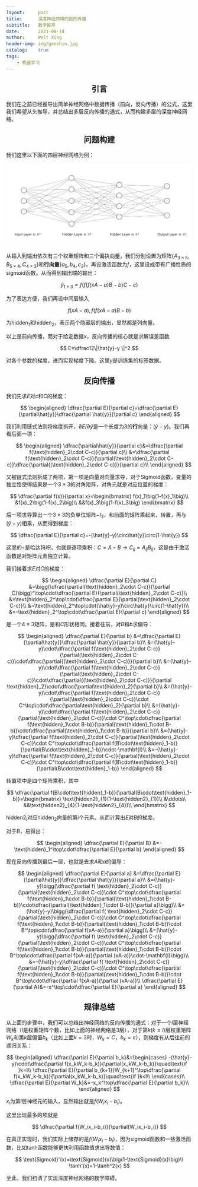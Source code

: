 ```yaml
---
layout:     post
title:      深度神经网络的反向传播
subtitle:   数学推导
date:       2021-08-14
author:     Welt Xing
header-img: img/genshin.jpg
catalog:    true
tags:
    - 机器学习
---
```


## <center>引言

我们在之前已经推导出简单神经网络中数据传播（前向，反向传播）的公式，这里我们希望从头推导，并总结出多层反向传播的通式，从而构建多层的深度神经网络。

## <center>问题构建

我们这里以下面的四层神经网络为例：

![image-20210810153837384](/img/image-20210810153837384.png)

从输入到输出依次有三个权重矩阵和三个偏执向量，我们分别设置为矩阵$\{A_{3\times5},B_{5\times4},C_{4\times3}\}$​​​​和**行向量**$\{a_5,b_4,c_3\}$​​​​。再设激活函数为$f$​​​​​，这里设成带有广播性质的sigmoid函数。从而得到输出端的输出：

$$
\hat{y}_{1\times3}=f\bigg(f\big(f(xA-a)B-b\big)C-c\bigg)
$$

为了表达方便，我们再设中间层输入

$$
f(xA-a),f\big(f(xA-a)B-b\big)
$$

为$\text{hidden}_1$​和$\text{hidden}_2$​，表示两个隐藏层的输出，显然都是列向量。

以上是前向传播，而对于给定数据$x$​，反向传播的核心就是求解误差函数

$$
E=\dfrac12\|\hat{y}-y \|^2
$$

对各个参数的梯度，进而实现梯度下降。这里$y$是训练集的标签数据。

## <center>反向传播

我们先求$E$​对$c$​和$C$​的梯度：

$$
\begin{aligned}
\dfrac{\partial E}{\partial c}=\dfrac{\partial E}{\partial\hat{y}}\dfrac{\partial \hat{y}}{\partial c}
\end{aligned}
$$

我们利用链式法则将梯度拆开，$\partial E/\partial\hat{y}$​是一个长度为3的**行**向量：$(\hat{y}-y)$​​​。我们再看后面一项：

$$
\begin{aligned}
\dfrac{\partial\hat{y}}{\partial c}&=\dfrac{\partial f(\text{hidden}_2\cdot C-c)}{\partial c}\\
&=\dfrac{\partial f(\text{hidden}_2\cdot C-c)}{\partial(\text{hidden}_2\cdot C-c)}\dfrac{\partial{(\text{hidden}_2\cdot C-c)}}{\partial c}\\
\end{aligned}
$$

又被链式法则拆成了两项，第一项是向量对向量求导，对于Sigmoid函数，变量的独立性使得结果是一个$3\times 3$的对角矩阵，对角元就是对应位置的梯度：

$$
\dfrac{\partial f(x)}{\partial x}=\begin{bmatrix}
f(x)_1\big(1-f(x)_1\big)\\
&f(x)_2\big(1-f(x)_2\big)\\
&&f(x)_3\big(1-f(x)_3\big)
\end{bmatrix}
$$

后一项求导算出一个$3\times3$的负单位矩阵$-I_{3}$​​，和前面的矩阵乘起来，转置，再与$(\hat{y}-y)$相乘，从而得到梯度：

$$
\dfrac{\partial E}{\partial c}=-(\hat{y}-y)\circ\hat{y}\circ(1-\hat{y})
$$

这里的$\circ$是哈达玛积，也就是逐项乘积：$C=A\circ B\to C_{ij}=A_{ij}B_{ij}$​，这是由于激活函数是对矩阵元素独立计算。​​

我们接着求$E$对$C$的梯度：

$$
\begin{aligned}
\dfrac{\partial E}{\partial C}
&=\bigg(\dfrac{\partial(\text{hidden}_2\cdot C-c)}{\partial C}\bigg)^\top\cdot\dfrac{\partial E}{\partial(\text{hidden}_2\cdot C-c)}\\
&=\text{hidden}_2^\top\cdot\dfrac{\partial E}{\partial(\text{hidden}_2\cdot C-c)}\\
&=\text{hidden}_2^\top\cdot(\hat{y}-y)\circ\hat{y}\circ(1-\hat{y})\\
&=-\text{hidden}_2^\top\cdot\dfrac{\partial E}{\partial c}
\end{aligned}
$$

是一个$4\times3$矩阵，是和$C$​形状相同。接着往前，对$B$和$b$求偏导：

$$
\begin{aligned}
\dfrac{\partial E}{\partial b}
&=\dfrac{\partial E}{\partial\hat{y}}\dfrac{\partial \hat{y}}{\partial b}\\
&=(\hat{y}-y)\cdot\dfrac{\partial f(\text{hidden}_2\cdot C-c)}{\partial(\text{hidden}_2\cdot C-c)}\cdot\dfrac{\partial{(\text{hidden}_2\cdot C-c)}}{\partial b}\\
&=(\hat{y}-y)\cdot\dfrac{\partial f(\text{hidden}_2\cdot C-c)}{\partial(\text{hidden}_2\cdot C-c)}\cdot\dfrac{\partial{(\text{hidden}_2\cdot C-c)}}{\partial \text{hidden}_2}\cdot\dfrac{\partial\text{hidden}_2}{\partial b}\\
&=(\hat{y}-y)\cdot\dfrac{\partial f(\text{hidden}_2\cdot C-c)}{\partial(\text{hidden}_2\cdot C-c)}\cdot C^\top\cdot\dfrac{\partial\text{hidden}_2}{\partial b}\\
&=(\hat{y}-y)\cdot\dfrac{\partial f(\text{hidden}_2\cdot C-c)}{\partial(\text{hidden}_2\cdot C-c)}\cdot C^\top\cdot\dfrac{\partial f(\text{hidden}_1\cdot B-b)}{\partial(\text{hidden}_1\cdot B-b)}\cdot\dfrac{\partial(\text{hidden}_1\cdot B-b)}{\partial b}\\
&=(\hat{y}-y)\dfrac{\partial f(\text{hidden}_2\cdot C-c)}{\partial(\text{hidden}_2\cdot C-c)}\cdot C^\top\cdot\dfrac{\partial f(B\cdot\text{hidden}_1-b)}{\partial(B\cdot\text{hidden}_1-b)}\cdot-\mathbf{I}\\
&=-(\hat{y}-y)\dfrac{\partial f(\text{hidden}_2\cdot C-c)}{\partial(\text{hidden}_2\cdot C-c)}\cdot C^\top\cdot\dfrac{\partial f(B\cdot\text{hidden}_1-b)}{\partial(B\cdot\text{hidden}_1-b)}
\end{aligned}
$$

转置项中是四个矩阵乘积，其中

$$
\dfrac{\partial f(B\cdot\text{hidden}_1-b)}{\partial(B\cdot\text{hidden}_1-b)}=\begin{bmatrix}
\text{hidden2}_{1}(1-\text{hidden2}_{1})\\
&\ddots\\
&&\text{hidden2}_{4}(1-\text{hidden2}_{4})\\
\end{bmatrix}
$$

$\text{hidden2}_i$对应$\text{hidden}_2$向量的第$i$​个元素。从而计算出$E$对$B$的梯度。

对于$B$​，易得出：

$$
\begin{aligned}
\dfrac{\partial E}{\partial B}
&=-\text{hidden}_1^\top\cdot\dfrac{\partial E}{\partial b}
\end{aligned}
$$

现在反向传播到最后一层，也就是去求$A$和$a$的偏导：

$$
\begin{aligned}
\dfrac{\partial E}{\partial a}
&=\dfrac{\partial E}{\partial\hat{y}}\dfrac{\partial \hat{y}}{\partial a}\\
&=(\hat{y}-y)\bigg(\dfrac{\partial f( \text{hidden}_2\cdot C-c)}{\partial(\text{hidden}_2\cdot C-c)}\cdot C^\top\cdot\dfrac{\partial f(\text{hidden}_1\cdot B-b)}{\partial(\text{hidden}_1\cdot B-b)}\cdot\dfrac{\partial(\text{hidden}_1\cdot B-b)}{\partial a}\bigg)\\
&=(\hat{y}-y)\bigg(\dfrac{\partial f( \text{hidden}_2\cdot C-c)}{\partial(\text{hidden}_2\cdot C-c)}\cdot C^\top\cdot\dfrac{\partial f(\text{hidden}_1\cdot B-b)}{\partial(\text{hidden}_1\cdot B-b)}\cdot B^\top\cdot\dfrac{\partial f(xA-a)}{\partial a}\bigg)\\
&=(\hat{y}-y)\bigg(\dfrac{\partial f( \text{hidden}_2\cdot C-c)}{\partial(\text{hidden}_2\cdot C-c)}\cdot C^\top\cdot\dfrac{\partial f(\text{hidden}_1\cdot B-b)}{\partial(\text{hidden}_1\cdot B-b)}\cdot B^\top\cdot\dfrac{\partial f(xA-a)}{\partial (xA-a)}\cdot-\mathbf{I}\bigg)\\
&=-(\hat{y}-y)\dfrac{\partial f( \text{hidden}_2\cdot C-c)}{\partial(\text{hidden}_2\cdot C-c)}\cdot C^\top\cdot\dfrac{\partial f(\text{hidden}_1\cdot B-b)}{\partial(\text{hidden}_1\cdot B-b)}\cdot B^\top\cdot\dfrac{\partial f(xA-a)}{\partial (xA-a)}\\
\dfrac{\partial E}{\partial A}&=-x^\top\cdot\dfrac{\partial E}{\partial a}
\end{aligned}
$$

## <center>规律总结

从上面的步骤中，我们可以总结出神经网络的反向传播的通式：对于一个$l$​​​​​​层神经网络（$l$​​​​​​是权重矩阵个数，比如上面的神经网络是3层），对于第$k(k\leq l)$​​​​​​层权重矩阵$W_k$​​​​​​和第$k$​​​​​​层偏置$b_k$​​​​​​（比如上面$k=3$​​​​​​时，$W_k=C$​​​​​​，$b_k=c$​​​​​​​​），则梯度有从后往前的递归关系：

$$
\begin{aligned}
\dfrac{\partial E}{\partial b_k}&=\begin{cases}
-(\hat{y}-y)\cdot\dfrac{\partial f(x_kW_k-b_k)}{\partial(x_kW_k-b_k)}\quad\text{if }k=l\\
\dfrac{\partial E}{\partial b_{k+1}}W_{k+1}^\top\dfrac{\partial f(x_kW_k-b_k)}{\partial(x_kW_k-b_k)}\quad\text{if }k<l\\
\end{cases}\\
\dfrac{\partial E}{\partial W_k}&=-x_k^\top\dfrac{\partial E}{\partial b_k}\\
\end{aligned}
$$

$x_i$​​为第$i$层神经元的输入，显然输出就是$f(W_ix_i-b_i)$​。

这里出现最多的项就是

$$
\dfrac{\partial f(W_ix_i-b_i)}{\partial(W_ix_i-b_i)}
$$

在真正实现时，我们实际上储存的是$f(W_ix_i-b_i)$，因为sigmoid函数和一些激活函数，比如tanh函数能够更快利用函数值求出导数值：

$$
\text{Sigmoid}'(x)=\text{Sigmoid}(x)\big(1-\text{Sigmoid}(x)\big)\\
\tanh'(x)=1-\tanh^2(x)
$$

至此，我们扫清了实现深度神经网络的数学障碍。

